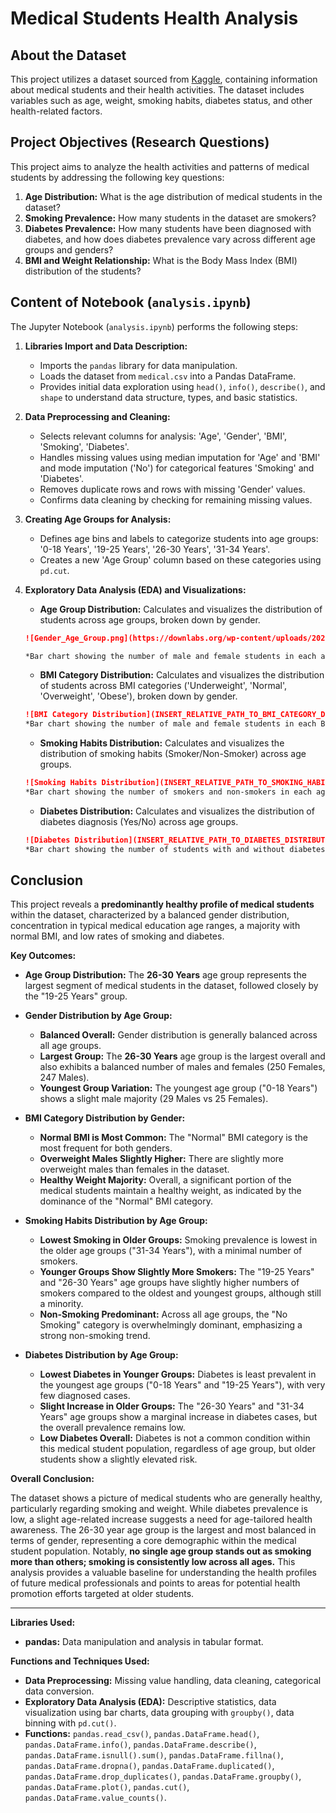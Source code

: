 # Medical Students Health Analysis

## About the Dataset

This project utilizes a dataset sourced from [Kaggle](https://www.kaggle.com/), containing information about medical students and their health activities. The dataset includes variables such as age, weight, smoking habits, diabetes status, and other health-related factors.

## Project Objectives (Research Questions)

This project aims to analyze the health activities and patterns of medical students by addressing the following key questions:

1.  **Age Distribution:** What is the age distribution of medical students in the dataset?
2.  **Smoking Prevalence:** How many students in the dataset are smokers?
3.  **Diabetes Prevalence:** How many students have been diagnosed with diabetes, and how does diabetes prevalence vary across different age groups and genders?
4.  **BMI and Weight Relationship:** What is the Body Mass Index (BMI) distribution of the students?

## Content of Notebook (`analysis.ipynb`)

The Jupyter Notebook (`analysis.ipynb`) performs the following steps:

1.  **Libraries Import and Data Description:**
    - Imports the `pandas` library for data manipulation.
    - Loads the dataset from `medical.csv` into a Pandas DataFrame.
    - Provides initial data exploration using `head()`, `info()`, `describe()`, and `shape` to understand data structure, types, and basic statistics.

2.  **Data Preprocessing and Cleaning:**
    - Selects relevant columns for analysis: 'Age', 'Gender', 'BMI', 'Smoking', 'Diabetes'.
    - Handles missing values using median imputation for 'Age' and 'BMI' and mode imputation ('No') for categorical features 'Smoking' and 'Diabetes'.
    - Removes duplicate rows and rows with missing 'Gender' values.
    - Confirms data cleaning by checking for remaining missing values.

3.  **Creating Age Groups for Analysis:**
    - Defines age bins and labels to categorize students into age groups: '0-18 Years', '19-25 Years', '26-30 Years', '31-34 Years'.
    - Creates a new 'Age Group' column based on these categories using `pd.cut`.

4.  **Exploratory Data Analysis (EDA) and Visualizations:**
    - **Age Group Distribution:** Calculates and visualizes the distribution of students across age groups, broken down by gender.

    ```markdown
    ![Gender_Age_Group.png](https://downlabs.org/wp-content/uploads/2025/01/Gender_Ag_Grou-768x445.png)

    *Bar chart showing the number of male and female students in each age group.*
    ```

    - **BMI Category Distribution:** Calculates and visualizes the distribution of students across BMI categories ('Underweight', 'Normal', 'Overweight', 'Obese'), broken down by gender.

    ```markdown
    ![BMI Category Distribution](INSERT_RELATIVE_PATH_TO_BMI_CATEGORY_DISTRIBUTION_IMAGE_HERE)
    *Bar chart showing the number of male and female students in each BMI category.*
    ```

    - **Smoking Habits Distribution:** Calculates and visualizes the distribution of smoking habits (Smoker/Non-Smoker) across age groups.

    ```markdown
    ![Smoking Habits Distribution](INSERT_RELATIVE_PATH_TO_SMOKING_HABITS_DISTRIBUTION_IMAGE_HERE)
    *Bar chart showing the number of smokers and non-smokers in each age group.*
    ```

    - **Diabetes Distribution:** Calculates and visualizes the distribution of diabetes diagnosis (Yes/No) across age groups.

    ```markdown
    ![Diabetes Distribution](INSERT_RELATIVE_PATH_TO_DIABETES_DISTRIBUTION_IMAGE_HERE)
    *Bar chart showing the number of students with and without diabetes in each age group.*
    ```
## Conclusion

This project reveals a **predominantly healthy profile of medical students** within the dataset, characterized by a balanced gender distribution, concentration in typical medical education age ranges, a majority with normal BMI, and low rates of smoking and diabetes.

**Key Outcomes:**

- **Age Group Distribution:** The **26-30 Years** age group represents the largest segment of medical students in the dataset, followed closely by the "19-25 Years" group.

- **Gender Distribution by Age Group:**
    - **Balanced Overall:**  Gender distribution is generally balanced across all age groups.
    - **Largest Group:** The **26-30 Years** age group is the largest overall and also exhibits a balanced number of males and females (250 Females, 247 Males).
    - **Youngest Group Variation:** The youngest age group ("0-18 Years") shows a slight male majority (29 Males vs 25 Females).

- **BMI Category Distribution by Gender:**
    - **Normal BMI is Most Common:**  The "Normal" BMI category is the most frequent for both genders.
    - **Overweight Males Slightly Higher:**  There are slightly more overweight males than females in the dataset.
    - **Healthy Weight Majority:**  Overall, a significant portion of the medical students maintain a healthy weight, as indicated by the dominance of the "Normal" BMI category.

- **Smoking Habits Distribution by Age Group:**
    - **Lowest Smoking in Older Groups:** Smoking prevalence is lowest in the older age groups ("31-34 Years"), with a minimal number of smokers.
    - **Younger Groups Show Slightly More Smokers:**  The "19-25 Years" and "26-30 Years" age groups have slightly higher numbers of smokers compared to the oldest and youngest groups, although still a minority.
    - **Non-Smoking Predominant:**  Across all age groups, the "No Smoking" category is overwhelmingly dominant, emphasizing a strong non-smoking trend.

- **Diabetes Distribution by Age Group:**
    - **Lowest Diabetes in Younger Groups:** Diabetes is least prevalent in the youngest age groups ("0-18 Years" and "19-25 Years"), with very few diagnosed cases.
    - **Slight Increase in Older Groups:** The "26-30 Years" and "31-34 Years" age groups show a marginal increase in diabetes cases, but the overall prevalence remains low.
    - **Low Diabetes Overall:**  Diabetes is not a common condition within this medical student population, regardless of age group, but older students show a slightly elevated risk.

**Overall Conclusion:**

The dataset shows a picture of medical students who are generally healthy, particularly regarding smoking and weight. While diabetes prevalence is low, a slight age-related increase suggests a need for age-tailored health awareness. The 26-30 year age group is the largest and most balanced in terms of gender, representing a core demographic within the medical student population. Notably, **no single age group stands out as smoking more than others; smoking is consistently low across all ages.**  This analysis provides a valuable baseline for understanding the health profiles of future medical professionals and points to areas for potential health promotion efforts targeted at older students.

---


**Libraries Used:**

*   **pandas:**  Data manipulation and analysis in tabular format.

**Functions and Techniques Used:**

*   **Data Preprocessing:** Missing value handling, data cleaning, categorical data conversion.
*   **Exploratory Data Analysis (EDA):** Descriptive statistics, data visualization using bar charts, data grouping with `groupby()`, data binning with `pd.cut()`.
*   **Functions:** `pandas.read_csv()`, `pandas.DataFrame.head()`, `pandas.DataFrame.info()`, `pandas.DataFrame.describe()`, `pandas.DataFrame.isnull().sum()`,  `pandas.DataFrame.fillna()`, `pandas.DataFrame.dropna()`, `pandas.DataFrame.duplicated()`, `pandas.DataFrame.drop_duplicates()`, `pandas.DataFrame.groupby()`, `pandas.DataFrame.plot()`, `pandas.cut()`, `pandas.DataFrame.value_counts()`.
